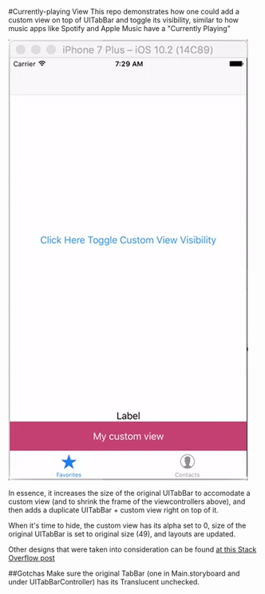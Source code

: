 #Currently-playing View
This repo demonstrates how one could add a custom view on top of UITabBar and toggle its visibility, similar to how music apps like Spotify and Apple Music have a "Currently Playing"

![](/readme.gif)

In essence, it increases the size of the original UITabBar to accomodate a custom view (and to shrink the frame of the viewcontrollers above), and then adds a duplicate UITabBar + custom view right on top of it. 

When it's time to hide, the custom view has its alpha set to 0, size of the original UITabBar is set to original size (49), and layouts are updated.

Other designs that were taken into consideration can be found [at this Stack Overflow post](http://stackoverflow.com/questions/42384470/view-on-top-of-uitabbar)

##Gotchas
Make sure the original TabBar (one in Main.storyboard and under UITabBarController) has its Translucent unchecked. 